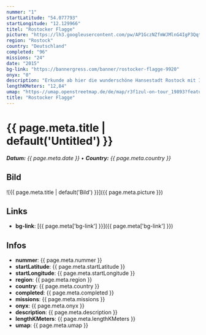 ```yaml
---
nummer: "1"
startLatitude: "54.077793"
startLongitude: "12.129966"
titel: "Rostocker Flagge"
picture: "https://lh3.googleusercontent.com/pw/AP1GczNZfmWJMlnG4IgP3QqtGnTgM4sx0qr9gu6y91N6J9zXIHbc3TdoB2ZleBNZ6HAPN43hoZFSr1m308E1sJP_NLIInCJy7p9q-dTx0TNiId-X9OsJnubD1ZRioYCEF7Hu1m7U9PtdyKV3uZQKAa17q2qQYQ"
region: "Rostock"
country: "Deutschland"
completed: "96"
missions: "24"
date: "2015"
bg-link: "https://bannergress.com/banner/rostocker-flagge-9920"
onyx: "0"
description: "Erkunde ab hier die wunderschöne Hansestadt Rostock mit Ihren Sehenswürdigkeiten.\nBeginne mit dem Bahnhof als zentralen Anlaufpunkt.\nPS- Es sollte das Fahrrad genutzt werden."
lengthKMeters: "12,84"
umap: "https-//umap.openstreetmap.de/de/map/r3f1zul-on-tour_19893?feature=Rostocker-Flagge#18/54.077793/12.129966"
title: "Rostocker Flagge"
---
```

# {{ page.meta.title | default('Untitled') }}

_**Datum:** {{ page.meta.date }} • **Country:** {{ page.meta.country }}_

## Bild
![{{ page.meta.title | default('Bild') }}]({{ page.meta.picture }})

## Links
- **bg-link**: [{{ page.meta['bg-link'] }}]({{ page.meta['bg-link'] }})

## Infos
- **nummer**: {{ page.meta.nummer }}
- **startLatitude**: {{ page.meta.startLatitude }}
- **startLongitude**: {{ page.meta.startLongitude }}
- **region**: {{ page.meta.region }}
- **country**: {{ page.meta.country }}
- **completed**: {{ page.meta.completed }}
- **missions**: {{ page.meta.missions }}
- **onyx**: {{ page.meta.onyx }}
- **description**: {{ page.meta.description }}
- **lengthKMeters**: {{ page.meta.lengthKMeters }}
- **umap**: {{ page.meta.umap }}
